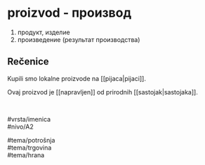 # proizvod - производ

1. продукт, изделие  
2. произведение (результат производства)

## Rečenice

Kupili smo lokalne proizvode na [[pijaca|pijaci]].

Ovaj proizvod je [[napravljen]] od prirodnih [[sastojak|sastojaka]].

<br>

#vrsta/imenica  
#nivo/A2  

#tema/potrošnja  
#tema/trgovina  
#tema/hrana  
